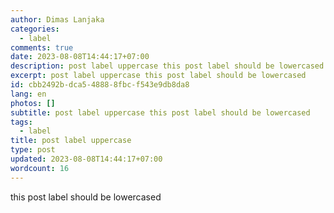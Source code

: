 ```yaml
---
author: Dimas Lanjaka
categories:
  - label
comments: true
date: 2023-08-08T14:44:17+07:00
description: post label uppercase this post label should be lowercased
excerpt: post label uppercase this post label should be lowercased
id: cbb2492b-dca5-4888-8fbc-f543e9db8da8
lang: en
photos: []
subtitle: post label uppercase this post label should be lowercased
tags:
  - label
title: post label uppercase
type: post
updated: 2023-08-08T14:44:17+07:00
wordcount: 16
---
```


this post label should be lowercased